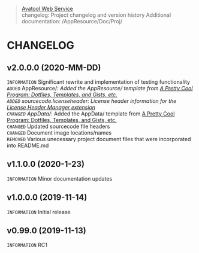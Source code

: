 > [Avatool Web Service](https://github.com/spectrum-health-systems/avatool-web-service)<br>
> changelog: Project changelog and version history
> Additional documentation: /AppResource/Doc/Proj/

# CHANGELOG
## v2.0.0.0 (2020-MM-DD)
`INFORMATION` Significant rewrite and implementation of testing functionality<br>
`ADDED` AppResource/*: Added the AppResource/ template from [A Pretty Cool Program: Dotfiles, Templates, and Gists, etc.](https://github.com/APrettyCoolProgram/dotfiles-templates-and-gists-etc)<br>
`ADDED` sourcecode.licenseheader: License header information for the [License Header Manager extension](https://marketplace.visualstudio.com/items?itemName=StefanWenig.LicenseHeaderManager)<br>
`CHANGED` AppData/*:  Added the AppData/ template from [A Pretty Cool Program: Dotfiles, Templates, and Gists, etc.](https://github.com/APrettyCoolProgram/dotfiles-templates-and-gists-etc)<br>
`CHANGED` Updated sourcecode file headers<br>
`CHANGED` Document image locations/names<br>
`REMOVED` Various unecessary project document files that were incorporated into README.md<br>

## v1.1.0.0 (2020-1-23)
`INFORMATION` Minor documentation updates

## v1.0.0.0 (2019-11-14)
`INFORMATION` Initial release

## v0.99.0 (2019-11-13)
`INFORMATION` RC1